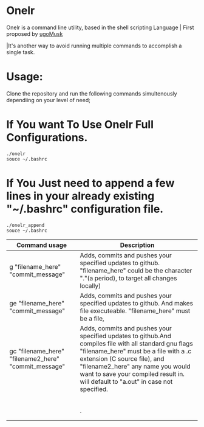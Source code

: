 # Onelr
Onelr is a command line utility, based in the shell scripting Language | First proposed by [ugoMusk](https://github.com/ugoMusk)

|It's another way to avoid running multiple commands to accomplish a single task.

# Usage:
Clone the repository and run the following commands simultenously dependiing on your level of need;

# If You want To Use Onelr Full Configurations.
```
./onelr
souce ~/.bashrc
```
# If You Just need to append a few lines in your already existing "~/.bashrc" configuration file.
```
./onelr_append
souce ~/.bashrc
```
| Command usage | Description                                                                                                                                                                                        |
| ------ | -------------------------------------------------------------------------------------------------------------------------------------------------------------------------------------------------- |
| g "filename_here" "commit_message"   | Adds, commits and pushes your specified updates to github. "filename_here"  could be the character "."(a period), to target all changes locally)                                                                                                                             |
| ge "filename_here" "commit_message" | Adds, commits and pushes your specified updates to github. And makes file  executeable. "filename_here"  must be a file,                                                              |
| gc "filename_here" "filename2_here" "commit_message" | Adds, commits and pushes your specified updates to github.And compiles file with all standard gnu flags  "filename_here" must be a file with a .c extension (C source file), and "filename2_here" any name you would want to save your compiled result in. will default to "a.out" in case not specified.                                                           |
|        |                                                                                                                                                              |
|  |                                                                                                                                                            |
|  |                                                                            |
| |                                                                                                                                                                |
| |                                             |
| |.                                                |
| |                                             |
| |